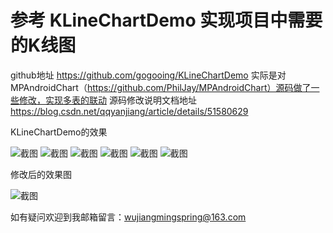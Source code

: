 # 参考 KLineChartDemo  实现项目中需要的K线图
github地址 https://github.com/gogooing/KLineChartDemo
实际是对 MPAndroidChart（https://github.com/PhilJay/MPAndroidChart）源码做了一些修改，实现多表的联动
源码修改说明文档地址  https://blog.csdn.net/qqyanjiang/article/details/51580629


KLineChartDemo的效果

![截图](https://github.com/gogooing/KLineChartDemo/blob/master/Screenshot/screenshot1.gif)
![截图](https://github.com/gogooing/KLineChartDemo/blob/master/Screenshot/screenshot2.gif)
![截图](https://github.com/gogooing/KLineChartDemo/blob/master/Screenshot/screenshot3.gif)
![截图](https://github.com/gogooing/KLineChartDemo/blob/master/Screenshot/screenshot4.gif)
![截图](https://github.com/gogooing/KLineChartDemo/blob/master/Screenshot/screenshot5.gif)
![截图](https://github.com/gogooing/MPAndroidChartModify/blob/master/Screenshot/screenshot6.gif)

修改后的效果图

![截图](https://github.com/gogooing/KLineChartDemo/blob/master/Screenshot/screenshot7.gif)



如有疑问欢迎到我邮箱留言：wujiangmingspring@163.com

